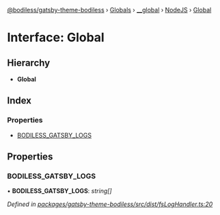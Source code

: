 [@bodiless/gatsby-theme-bodiless](../README.md) › [Globals](../globals.md) › [__global](../modules/__global.md) › [NodeJS](../modules/__global.nodejs.md) › [Global](__global.nodejs.global.md)

# Interface: Global

## Hierarchy

* **Global**

## Index

### Properties

* [BODILESS_GATSBY_LOGS](__global.nodejs.global.md#bodiless_gatsby_logs)

## Properties

###  BODILESS_GATSBY_LOGS

• **BODILESS_GATSBY_LOGS**: *string[]*

*Defined in [packages/gatsby-theme-bodiless/src/dist/fsLogHandler.ts:20](https://github.com/Guilherme-Almeida-Zeni/Bodiless-JS/blob/4f0bb69e/packages/gatsby-theme-bodiless/src/dist/fsLogHandler.ts#L20)*
